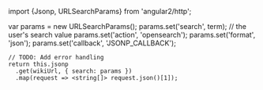 

import {Jsonp, URLSearchParams} from 'angular2/http';

var params = new URLSearchParams();
    params.set('search', term); // the user's search value
    params.set('action', 'opensearch');
    params.set('format', 'json');
    params.set('callback', 'JSONP_CALLBACK');

    // TODO: Add error handling
    return this.jsonp
      .get(wikiUrl, { search: params })
      .map(request => <string[]> request.json()[1]);